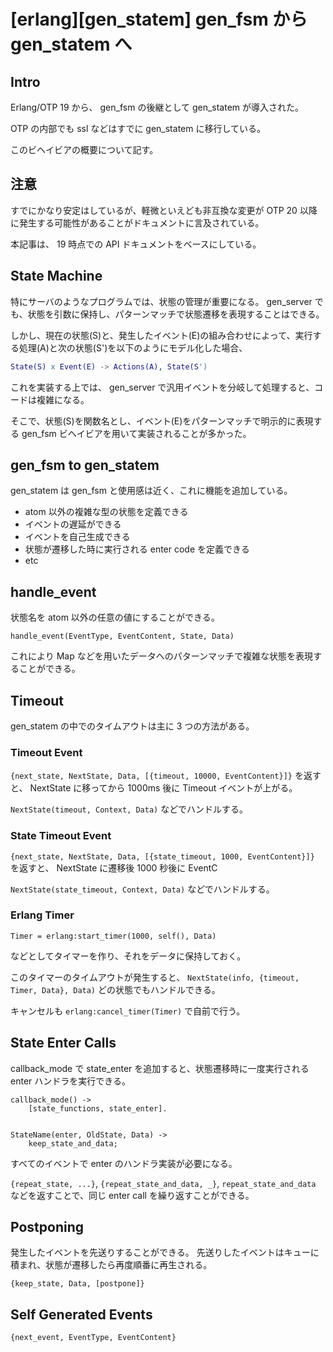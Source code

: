 # [erlang][gen_statem] gen_fsm から gen_statem へ

## Intro

Erlang/OTP 19 から、 gen_fsm の後継として gen_statem が導入された。

OTP の内部でも ssl などはすでに gen_statem に移行している。

このビヘイビアの概要について記す。


## 注意

すでにかなり安定はしているが、軽微といえども非互換な変更が OTP 20 以降に発生する可能性があることがドキュメントに言及されている。

本記事は、 19 時点での API ドキュメントをベースにしている。


## State Machine

特にサーバのようなプログラムでは、状態の管理が重要になる。
gen_server でも、状態を引数に保持し、パターンマッチで状態遷移を表現することはできる。

しかし、現在の状態(S)と、発生したイベント(E)の組み合わせによって、実行する処理(A)と次の状態(S')を以下のようにモデル化した場合、

```erlang
State(S) x Event(E) -> Actions(A), State(S')
```


これを実装する上では、 gen_server で汎用イベントを分岐して処理すると、コードは複雑になる。

そこで、状態(S)を関数名とし、イベント(E)をパターンマッチで明示的に表現する gen_fsm ビヘイビアを用いて実装されることが多かった。


## gen_fsm to gen_statem

gen_statem は gen_fsm と使用感は近く、これに機能を追加している。

- atom 以外の複雑な型の状態を定義できる
- イベントの遅延ができる
- イベントを自己生成できる
- 状態が遷移した時に実行される enter code を定義できる
- etc

















## handle_event

状態名を atom 以外の任意の値にすることができる。


`handle_event(EventType, EventContent, State, Data)`


これにより Map などを用いたデータへのパターンマッチで複雑な状態を表現することができる。



## Timeout

gen_statem の中でのタイムアウトは主に 3 つの方法がある。


### Timeout Event

`{next_state, NextState, Data, [{timeout, 10000, EventContent}]}` を返すと、 NextState に移ってから 1000ms 後に Timeout イベントが上がる。

`NextState(timeout, Context, Data)` などでハンドルする。


### State Timeout Event

`{next_state, NextState, Data, [{state_timeout, 1000, EventContent}]}` を返すと、 NextState に遷移後 1000 秒後に EventC


`NextState(state_timeout, Context, Data)` などでハンドルする。


### Erlang Timer

```
Timer = erlang:start_timer(1000, self(), Data)
```

などとしてタイマーを作り、それをデータに保持しておく。

このタイマーのタイムアウトが発生すると、 `NextState(info, {timeout, Timer, Data}, Data)` どの状態でもハンドルできる。

キャンセルも `erlang:cancel_timer(Timer)` で自前で行う。




## State Enter Calls

callback_mode で state_enter を追加すると、状態遷移時に一度実行される enter ハンドラを実行できる。


```
callback_mode() ->
    [state_functions, state_enter].


StateName(enter, OldState, Data) ->
    keep_state_and_data;
```

すべてのイベントで enter のハンドラ実装が必要になる。


`{repeat_state, ...}`, `{repeat_state_and_data, _}`, `repeat_state_and_data` などを返すことで、同じ enter call を繰り返すことができる。



## Postponing

発生したイベントを先送りすることができる。
先送りしたイベントはキューに積まれ、状態が遷移したら再度順番に再生される。


```
{keep_state, Data, [postpone]}
```



## Self Generated Events

```
{next_event, EventType, EventContent}
```




